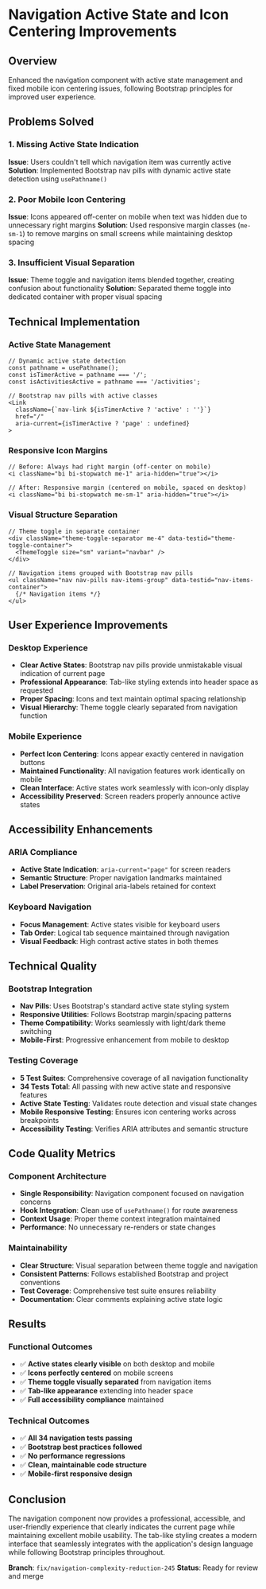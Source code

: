 # Navigation Active State and Icon Centering Improvements

## Overview
Enhanced the navigation component with active state management and fixed mobile icon centering issues, following Bootstrap principles for improved user experience.

## Problems Solved

### 1. Missing Active State Indication
**Issue**: Users couldn't tell which navigation item was currently active
**Solution**: Implemented Bootstrap nav pills with dynamic active state detection using `usePathname()`

### 2. Poor Mobile Icon Centering
**Issue**: Icons appeared off-center on mobile when text was hidden due to unnecessary right margins
**Solution**: Used responsive margin classes (`me-sm-1`) to remove margins on small screens while maintaining desktop spacing

### 3. Insufficient Visual Separation
**Issue**: Theme toggle and navigation items blended together, creating confusion about functionality
**Solution**: Separated theme toggle into dedicated container with proper visual spacing

## Technical Implementation

### Active State Management
```tsx
// Dynamic active state detection
const pathname = usePathname();
const isTimerActive = pathname === '/';
const isActivitiesActive = pathname === '/activities';

// Bootstrap nav pills with active classes
<Link 
  className={`nav-link ${isTimerActive ? 'active' : ''}`} 
  href="/"
  aria-current={isTimerActive ? 'page' : undefined}
>
```

### Responsive Icon Margins
```tsx
// Before: Always had right margin (off-center on mobile)
<i className="bi bi-stopwatch me-1" aria-hidden="true"></i>

// After: Responsive margin (centered on mobile, spaced on desktop)
<i className="bi bi-stopwatch me-sm-1" aria-hidden="true"></i>
```

### Visual Structure Separation
```tsx
// Theme toggle in separate container
<div className="theme-toggle-separator me-4" data-testid="theme-toggle-container">
  <ThemeToggle size="sm" variant="navbar" />
</div>

// Navigation items grouped with Bootstrap nav pills
<ul className="nav nav-pills nav-items-group" data-testid="nav-items-container">
  {/* Navigation items */}
</ul>
```

## User Experience Improvements

### Desktop Experience
- **Clear Active States**: Bootstrap nav pills provide unmistakable visual indication of current page
- **Professional Appearance**: Tab-like styling extends into header space as requested
- **Proper Spacing**: Icons and text maintain optimal spacing relationship
- **Visual Hierarchy**: Theme toggle clearly separated from navigation function

### Mobile Experience  
- **Perfect Icon Centering**: Icons appear exactly centered in navigation buttons
- **Maintained Functionality**: All navigation features work identically on mobile
- **Clean Interface**: Active states work seamlessly with icon-only display
- **Accessibility Preserved**: Screen readers properly announce active states

## Accessibility Enhancements

### ARIA Compliance
- **Active State Indication**: `aria-current="page"` for screen readers
- **Semantic Structure**: Proper navigation landmarks maintained
- **Label Preservation**: Original aria-labels retained for context

### Keyboard Navigation
- **Focus Management**: Active states visible for keyboard users
- **Tab Order**: Logical tab sequence maintained through navigation
- **Visual Feedback**: High contrast active states in both themes

## Technical Quality

### Bootstrap Integration
- **Nav Pills**: Uses Bootstrap's standard active state styling system
- **Responsive Utilities**: Follows Bootstrap margin/spacing patterns
- **Theme Compatibility**: Works seamlessly with light/dark theme switching
- **Mobile-First**: Progressive enhancement from mobile to desktop

### Testing Coverage
- **5 Test Suites**: Comprehensive coverage of all navigation functionality
- **34 Tests Total**: All passing with new active state and responsive features
- **Active State Testing**: Validates route detection and visual state changes
- **Mobile Responsive Testing**: Ensures icon centering works across breakpoints
- **Accessibility Testing**: Verifies ARIA attributes and semantic structure

## Code Quality Metrics

### Component Architecture
- **Single Responsibility**: Navigation component focused on navigation concerns
- **Hook Integration**: Clean use of `usePathname()` for route awareness
- **Context Usage**: Proper theme context integration maintained
- **Performance**: No unnecessary re-renders or state changes

### Maintainability  
- **Clear Structure**: Visual separation between theme toggle and navigation
- **Consistent Patterns**: Follows established Bootstrap and project conventions
- **Test Coverage**: Comprehensive test suite ensures reliability
- **Documentation**: Clear comments explaining active state logic

## Results

### Functional Outcomes
- ✅ **Active states clearly visible** on both desktop and mobile
- ✅ **Icons perfectly centered** on mobile screens  
- ✅ **Theme toggle visually separated** from navigation items
- ✅ **Tab-like appearance** extending into header space
- ✅ **Full accessibility compliance** maintained

### Technical Outcomes  
- ✅ **All 34 navigation tests passing**
- ✅ **Bootstrap best practices followed**
- ✅ **No performance regressions**
- ✅ **Clean, maintainable code structure**
- ✅ **Mobile-first responsive design**

## Conclusion

The navigation component now provides a professional, accessible, and user-friendly experience that clearly indicates the current page while maintaining excellent mobile usability. The tab-like styling creates a modern interface that seamlessly integrates with the application's design language while following Bootstrap principles throughout.

**Branch**: `fix/navigation-complexity-reduction-245`
**Status**: Ready for review and merge
